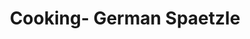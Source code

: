 ---
layout: page
title: Cooking- German Spaetzle
description: 
img: 
importance: 1
category: Cooking
---